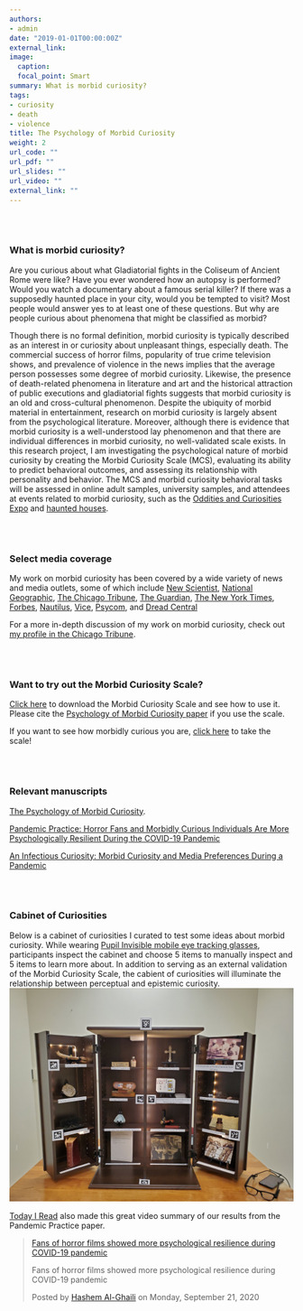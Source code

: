 ```yaml
---
authors:
- admin
date: "2019-01-01T00:00:00Z"
external_link:
image:
  caption:
  focal_point: Smart
summary: What is morbid curiosity?
tags:
- curiosity
- death
- violence
title: The Psychology of Morbid Curiosity
weight: 2
url_code: ""
url_pdf: ""
url_slides: ""
url_video: ""
external_link: ""
---
```


<br/><br/>

### What is morbid curiosity?

Are you curious about what Gladiatorial fights in the Coliseum of Ancient Rome were like? Have you ever wondered how an autopsy is performed? Would you watch a documentary about a famous serial killer? If there was a supposedly haunted place in your city, would you be tempted to visit? Most people would answer yes to at least one of these questions. But why are people curious about phenomena that might be classified as morbid? 

Though there is no formal definition, morbid curiosity is typically described as an interest in or curiosity about unpleasant things, especially death. The commercial success of horror films, popularity of true crime television shows, and prevalence of violence in the news implies that the average person possesses some degree of morbid curiosity. Likewise, the presence of death-related phenomena in literature and art and the historical attraction of public executions and gladiatorial fights suggests that morbid curiosity is an old and cross-cultural phenomenon. Despite the ubiquity of morbid material in entertainment, research on morbid curiosity is largely absent from the psychological literature. Moreover, although there is evidence that morbid curiosity is a well-understood lay phenomenon and that there are individual differences in morbid curiosity, no well-validated scale exists. In this research project, I am investigating the psychological nature of morbid curiosity by creating the Morbid Curiosity Scale (MCS), evaluating its ability to predict behavioral outcomes, and assessing its relationship with personality and behavior. The MCS and morbid curiosity behavioral tasks will be assessed in online adult samples, university samples, and attendees at events related to morbid curiosity, such as the [Oddities and Curiosities Expo](https://odditiesandcuriositiesexpo.com) and [haunted houses](https://dystopia.dk/haunted-house/).

<br/><br/>



### Select media coverage

My work on morbid curiosity has been covered by a wide variety of news and media outlets, some of which include [New Scientist](https://www.newscientist.com/article/2247744-horror-movie-fans-are-better-at-coping-with-the-coronavirus-pandemic/), [National Geographic](https://www.nationalgeographic.com/science/2020/10/how-horror-movies-can-help-overcome-trauma-and-relieve-stress/), [The Chicago Tribune](https://www.chicagotribune.com/entertainment/ct-ent-morbid-curiosity-research-uchicago-20201014-l6br33nmrvffzmcpyndqbjfhqu-story.html), [The Guardian](https://www.theguardian.com/science/2020/jul/01/end-of-the-world-as-we-know-it-fans-of-apocalyptic-films), [The New York Times](https://www.nytimes.com/2020/08/20/movies/scary-movies-summer.html), [Forbes](https://www.forbes.com/sites/mishagajewski/2021/01/12/did-watching-all-those-zombie-movies-prepare-you-for-the-pandemic-research-says-yes/?sh=2cecdd134f15), [Nautilus](http://nautil.us/issue/87/risk/horror-fans-have-more-fun-during-a-pandemic), [Vice](https://www.vice.com/en_ca/article/5dzvez/horror-movie-fans-are-more-equipped-to-deal-with-the-pandemic-study-says), [Psycom](https://www.psycom.net/scary-movies-anxiety), and [Dread Central](https://www.dreadcentral.com/news/332315/new-study-reveals-horror-fans-coping-with-covid-19-pandemic-better-than-the-average-person/)


For a more in-depth discussion of my work on morbid curiosity, check out [my profile in the Chicago Tribune](https://www.chicagotribune.com/entertainment/ct-ent-morbid-curiosity-research-uchicago-20201014-l6br33nmrvffzmcpyndqbjfhqu-story.html).

<br/><br/>

### Want to try out the Morbid Curiosity Scale?

[Click here](https://coltanscrivner.com/files/Morbid_Curiosity_Scale_instructions.pdf") to download the Morbid Curiosity Scale and see how to use it. Please cite the [Psychology of Morbid Curiosity paper](https://psyarxiv.com/xug34/) if you use the scale.

If you want to see how morbidly curious you are, [click here](https://ssd.az1.qualtrics.com/jfe/form/SV_9GLAOrmsjMfthg9) to take the scale!

<br/><br/>

### Relevant manuscripts

[The Psychology of Morbid Curiosity](https://psyarxiv.com/xug34/).

[Pandemic Practice: Horror Fans and Morbidly Curious Individuals Are More Psychologically Resilient During the COVID-19 Pandemic](https://www.ncbi.nlm.nih.gov/pmc/articles/PMC7492010/)

[An Infectious Curiosity: Morbid Curiosity and Media Preferences During a Pandemic](https://esiculture.com/an-infectious-curiosity-morbid-curiosity-and-media-preferences-during-a-pandemic)



<br/><br/>

### Cabinet of Curiosities

Below is a cabinet of curiosities I curated to test some ideas about morbid curiosity. While wearing [Pupil Invisible mobile eye tracking glasses](https://pupil-labs.com/products/invisible/), participants inspect the cabinet and choose 5 items to manually inspect and 5 items to learn more about. In addition to serving as an external validation of the Morbid Curiosity Scale, the cabient of curiosities will illuminate the relationship between perceptual and epistemic curiosity.
![](cabinet.jpg)



[Today I Read](https://www.facebook.com/watch/ScienceNaturePage/2362566287099239/) also made this great video summary of our results from the Pandemic Practice paper.

<div id="fb-root"></div>
<script async defer crossorigin="anonymous" src="https://connect.facebook.net/en_US/sdk.js#xfbml=1&version=v8.0" nonce="CesBFVw4"></script>


<div class="fb-video" data-href="https://www.facebook.com/ScienceNaturePage/videos/773777890074944/" data-show-text="false" data-width=""><blockquote cite="https://developers.facebook.com/ScienceNaturePage/videos/773777890074944/" class="fb-xfbml-parse-ignore"><a href="https://developers.facebook.com/ScienceNaturePage/videos/773777890074944/">Fans of horror films showed more psychological resilience during COVID-19 pandemic</a><p>Fans of horror films showed more psychological resilience during COVID-19 pandemic</p>Posted by <a href="https://www.facebook.com/ScienceNaturePage/">Hashem Al-Ghaili</a> on Monday, September 21, 2020</blockquote></div>





